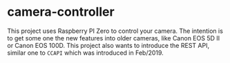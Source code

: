 # camera-controller

This project uses Raspberry PI Zero to control your camera. The intention is to get some one the new features into older cameras, like Canon EOS 5D II or Canon EOS 100D. This project also wants to introduce the REST API, similar one to `CCAPI` which was introduced in Feb/2019.
